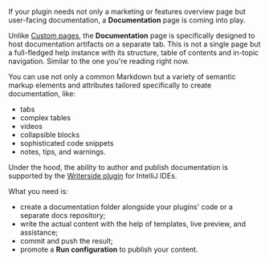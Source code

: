 [//]: # (title: Documentation Page)

If your plugin needs not only a marketing or features overview page but user-facing documentation, 
a **Documentation** page is coming into play.

Unlike [Custom pages](custom-pages.md), the **Documentation** page is specifically designed to host documentation artifacts on a separate tab. 
This is not a single page but a full-fledged help instance with its structure, table of contents and in-topic navigation. 
Similar to the one you're reading right now. 

You can use not only a common Markdown but a variety of semantic markup elements and attributes tailored specifically to create documentation, 
like:

* tabs
* complex tables
* videos
* collapsible blocks
* sophisticated code snippets
* notes, tips, and warnings.

Under the hood, the ability to author and publish documentation is supported by the [Writerside plugin]() for IntelliJ IDEs.

What you need is:
* create a documentation folder alongside your plugins' code or a separate docs repository;
* write the actual content with the help of templates, live preview, and assistance; 
* commit and push the result;
* promote a **Run configuration** to publish your content.